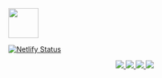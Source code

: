<img align="center" width="60px" src="https://user-images.githubusercontent.com/62628408/122786101-dafa2800-d2ab-11eb-913d-bb3e8c49ce7a.png">

[![Netlify Status](https://api.netlify.com/api/v1/badges/107d7648-dd15-45d9-9637-2d13681b5f2c/deploy-status)](https://app.netlify.com/sites/victoreke/deploys)

<p align="center">
  <a href="http://twitter.com/evavic44">
    <img src="https://img.shields.io/twitter/follow/evavic44?label=Twitter&logo=twitter&style=for-the-badge" />
  </a>
  <a href="https://www.facebook.com/evavic44">
    <img src="https://img.shields.io/badge/Facebook-1877F2?style=for-the-badge&logo=facebook&logoColor=white">
  </a>
  <a href="https://www.linkedin.com/in/evavic44">
    <img src="https://img.shields.io/badge/LinkedIn-0077B5?style=for-the-badge&logo=linkedin&logoColor=white">
  </a>
  <a href="mailto: evavic44@gmail.com"> 
    <img src="https://img.shields.io/badge/Gmail-D14836?style=for-the-badge&logo=gmail&logoColor=white">
  </a>
</p>
